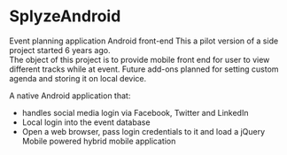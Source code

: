 # SplyzeAndroid
Event planning application Android front-end
This a pilot version of a side project started 6 years ago.  
The object of this project is to provide mobile front end for user to view different tracks while at event.  Future add-ons planned for setting custom agenda and storing it on local device.

A native Android application that:
 - handles social media login via Facebook, Twitter and LinkedIn
 - Local login into the event database
 - Open a web browser, pass login credentials to it and load a jQuery Mobile powered hybrid mobile application
